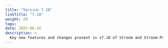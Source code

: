 ```yaml
---
title: "Version 7.10"
linkTitle: "7.10"
weight: 20
tags: 
date: 2025-06-16
description: >
  Key new features and changes present in v7.10 of Stroom and Stroom-Proxy.
---
```


